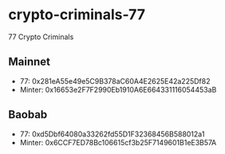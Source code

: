 # crypto-criminals-77
77 Crypto Criminals

## Mainnet
- 77: 0x281eA55e49e5C9B378aC60A4E2625E42a225Df82
- Minter: 0x16653e2F7F2990Eb1910A6E664331116054453aB

## Baobab
- 77: 0xd5Dbf64080a33262fd55D1F32368456B588012a1
- Minter: 0x6CCF7ED78Bc106615cf3b25F7149601B1eE3B57A
